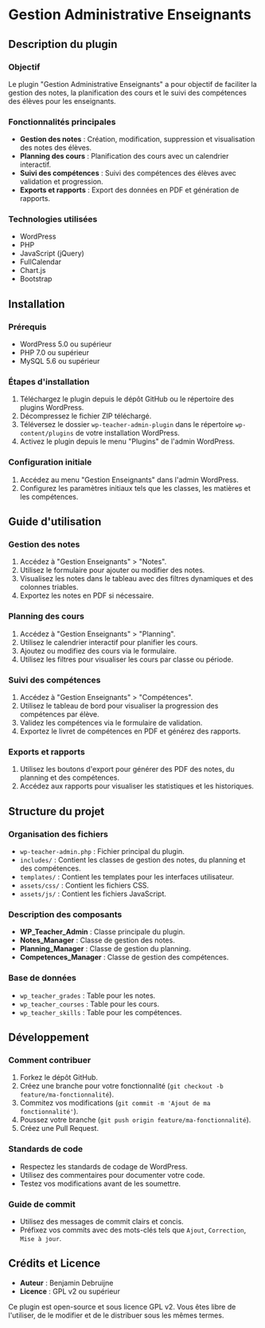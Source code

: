 # Gestion Administrative Enseignants

## Description du plugin

### Objectif
Le plugin "Gestion Administrative Enseignants" a pour objectif de faciliter la gestion des notes, la planification des cours et le suivi des compétences des élèves pour les enseignants.

### Fonctionnalités principales
- **Gestion des notes** : Création, modification, suppression et visualisation des notes des élèves.
- **Planning des cours** : Planification des cours avec un calendrier interactif.
- **Suivi des compétences** : Suivi des compétences des élèves avec validation et progression.
- **Exports et rapports** : Export des données en PDF et génération de rapports.

### Technologies utilisées
- WordPress
- PHP
- JavaScript (jQuery)
- FullCalendar
- Chart.js
- Bootstrap

## Installation

### Prérequis
- WordPress 5.0 ou supérieur
- PHP 7.0 ou supérieur
- MySQL 5.6 ou supérieur

### Étapes d'installation
1. Téléchargez le plugin depuis le dépôt GitHub ou le répertoire des plugins WordPress.
2. Décompressez le fichier ZIP téléchargé.
3. Téléversez le dossier `wp-teacher-admin-plugin` dans le répertoire `wp-content/plugins` de votre installation WordPress.
4. Activez le plugin depuis le menu "Plugins" de l'admin WordPress.

### Configuration initiale
1. Accédez au menu "Gestion Enseignants" dans l'admin WordPress.
2. Configurez les paramètres initiaux tels que les classes, les matières et les compétences.

## Guide d'utilisation

### Gestion des notes
1. Accédez à "Gestion Enseignants" > "Notes".
2. Utilisez le formulaire pour ajouter ou modifier des notes.
3. Visualisez les notes dans le tableau avec des filtres dynamiques et des colonnes triables.
4. Exportez les notes en PDF si nécessaire.

### Planning des cours
1. Accédez à "Gestion Enseignants" > "Planning".
2. Utilisez le calendrier interactif pour planifier les cours.
3. Ajoutez ou modifiez des cours via le formulaire.
4. Utilisez les filtres pour visualiser les cours par classe ou période.

### Suivi des compétences
1. Accédez à "Gestion Enseignants" > "Compétences".
2. Utilisez le tableau de bord pour visualiser la progression des compétences par élève.
3. Validez les compétences via le formulaire de validation.
4. Exportez le livret de compétences en PDF et générez des rapports.

### Exports et rapports
1. Utilisez les boutons d'export pour générer des PDF des notes, du planning et des compétences.
2. Accédez aux rapports pour visualiser les statistiques et les historiques.

## Structure du projet

### Organisation des fichiers
- `wp-teacher-admin.php` : Fichier principal du plugin.
- `includes/` : Contient les classes de gestion des notes, du planning et des compétences.
- `templates/` : Contient les templates pour les interfaces utilisateur.
- `assets/css/` : Contient les fichiers CSS.
- `assets/js/` : Contient les fichiers JavaScript.

### Description des composants
- **WP_Teacher_Admin** : Classe principale du plugin.
- **Notes_Manager** : Classe de gestion des notes.
- **Planning_Manager** : Classe de gestion du planning.
- **Competences_Manager** : Classe de gestion des compétences.

### Base de données
- `wp_teacher_grades` : Table pour les notes.
- `wp_teacher_courses` : Table pour les cours.
- `wp_teacher_skills` : Table pour les compétences.

## Développement

### Comment contribuer
1. Forkez le dépôt GitHub.
2. Créez une branche pour votre fonctionnalité (`git checkout -b feature/ma-fonctionnalité`).
3. Commitez vos modifications (`git commit -m 'Ajout de ma fonctionnalité'`).
4. Poussez votre branche (`git push origin feature/ma-fonctionnalité`).
5. Créez une Pull Request.

### Standards de code
- Respectez les standards de codage de WordPress.
- Utilisez des commentaires pour documenter votre code.
- Testez vos modifications avant de les soumettre.

### Guide de commit
- Utilisez des messages de commit clairs et concis.
- Préfixez vos commits avec des mots-clés tels que `Ajout`, `Correction`, `Mise à jour`.

## Crédits et Licence
- **Auteur** : Benjamin Debruijne
- **Licence** : GPL v2 ou supérieur

Ce plugin est open-source et sous licence GPL v2. Vous êtes libre de l'utiliser, de le modifier et de le distribuer sous les mêmes termes.
